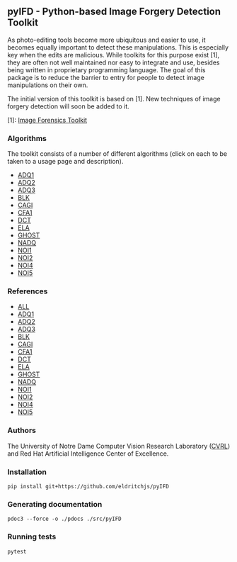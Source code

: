 ## pyIFD - Python-based Image Forgery Detection Toolkit
As photo-editing tools become more ubiquitous and easier to use, it becomes equally important to detect these manipulations.
This is especially key when the edits are malicious.
While toolkits for this purpose exist [1], they are often not well maintained nor easy to integrate and use, besides being written in proprietary programming language.
The goal of this package is to reduce the barrier to entry for people to detect image manipulations on their own.

The initial version of this toolkit is based on [1].
New techniques of image forgery detection will soon be added to it.

[1]: [Image Forensics Toolkit](https://github.com/MKLab-ITI/image-forensics)

### Algorithms
The toolkit consists of a number of different algorithms (click on each to be taken to a usage page and description).
- [ADQ1](pdocs/ADQ1.md)
- [ADQ2](pdocs/ADQ2.md)
- [ADQ3](pdocs/ADQ3.md)
- [BLK](pdocs/BLK.md)
- [CAGI](pdocs/CAGI.md)
- [CFA1](pdocs/CFA1.md)
- [DCT](pdocs/DCT.md)
- [ELA](pdocs/ELA.md)
- [GHOST](pdocs/GHOST.md)
- [NADQ](pdocs/NADQ.md)
- [NOI1](pdocs/NOI1.md)
- [NOI2](pdocs/NOI2.md)
- [NOI4](pdocs/NOI4.md)
- [NOI5](pdocs/NOI5.md)

### References
- [ALL](https://link.springer.com/content/pdf/10.1007/s11042-016-3795-2.pdf)
- [ADQ1](https://www.sciencedirect.com/science/article/pii/S0031320309001198?casa_token=RYKfNwIS8WYAAAAA:BoG6UVqSJIbCO28z4K4UBrMplCP0fFt76wM69E8n6dy7e65t7X16xbwhbbfcbXQwrya0ujQitvg)
- [ADQ2](https://ieeexplore.ieee.org/iel5/5916934/5946226/05946978.pdf?casa_token=HbhOFnI7LxkAAAAA:ukrMyrxZ4Pkbvgnx2pO4JTHbHE6oHCf7ku-v9RhLD3LfYyPWarh1fIdONrK4WE3WudV1nN932A)
- [ADQ3](https://ieeexplore.ieee.org/iel7/7070475/7084286/07084318.pdf?casa_token=0csGlsul6S8AAAAA:kNv63mbMnOcMqv27tiockLMeNpQTzDiypx7hEwIB_BH-RXdWkvHh3Cf9OjEOgc5lO78fThalVQ)
- [BLK](https://www.sciencedirect.com/science/article/pii/S0165168409001315?casa_token=zVRxPnKzIAYAAAAA:WdiJ8fJay9WRZv_5ckljkMaQCJCUCaCMS6x84qNsHJTDrTSrJWIK1IJXDGwKZgkr9g6E1Y-s1X0)
- [CAGI](https://www.sciencedirect.com/science/article/pii/S1047320318301068?casa_token=EJIQ0I589HUAAAAA:r_n-GvI9MMbcYG9Et8rnLu4uA3bffHs1zJgEpVoV6Rem1yfzbEOa2zQ1PtwWythcUyroMNyDEo4)
- [CFA1](https://ieeexplore.ieee.org/iel5/10206/4358835/06210378.pdf?casa_token=KMcMGB4zSRYAAAAA:hjBeyV2wUQOT7WTsN_ysH1yWZOGpiIThEBOVYOT-FL8gyByDJ0Zgn1QRUQcq-LcozyFhzaj5vw)
- [DCT](https://ieeexplore.ieee.org/iel5/4284552/4284553/04284574.pdf?casa_token=WXhr8eg6d2UAAAAA:VMKd4QfSj9qBYSdclf_QrmHDaxN3GSA0w7Vp5wK_CLadD5w0KEcsT5OpWeH7mS1Mc0VL3xflmQ)
- [ELA](https://www.blackhat.com/presentations/bh-usa-07/Krawetz/Whitepaper/bh-usa-07-krawetz-WP.pdf)
- [GHOST](https://ieeexplore.ieee.org/iel5/10206/4782049/04773149.pdf?casa_token=dFM-stUDQiQAAAAA:SEetzIaeQuKQXfmIMEkpSW1QgK8vU8uhUCLbh3obcHouMmJSrxwNBv_guOpHmkM04SKVGxeEog)
- [NADQ](https://ieeexplore.ieee.org/iel5/10206/4358835/06151134.pdf?casa_token=8HV81UW33moAAAAA:-cwoVCG1MkZ_pZA4SwclVYrg3WQ1BZInhbzCvlhaQkIJop8xxBMKxadMrAaQDV1xrRFVTF62Vg)
- [NOI1](https://www.sciencedirect.com/science/article/pii/S0262885609000146?casa_token=vofFPS05_mgAAAAA:_AsHy_iuyYr22u1pVck9T0PLFg0t54rOndNXkUSJtBttpKSavTYDLsVNVbMD88Ld4mWcNyyuVpQ)
- [NOI2](https://idp.springer.com/authorize/casa?redirect_uri=https://link.springer.com/content/pdf/10.1007/s11263-013-0688-y.pdf&casa_token=SWn_1aK9uYwAAAAA:Q8LVOsV-ISkhaF09WnrbfaDliOq9U5V23Zc0NG9UuVGSwWa1S7uJzLXHUZoVVPT_9OLOHDQ0LE8Vci43gw)
- [NOI4](https://29a.ch/2015/08/21/noise-analysis-for-image-forensics)
- [NOI5](http://www.escience.cn/people/Zenghui/index.html)


### Authors
The University of Notre Dame Computer Vision Research Laboratory ([CVRL](https://cvrl.nd.edu/)) and Red Hat Artificial Intelligence Center of Excellence.

### Installation
`pip install git+https://github.com/eldritchjs/pyIFD`

### Generating documentation
`pdoc3 --force -o ./pdocs ./src/pyIFD`

### Running tests
`pytest`
